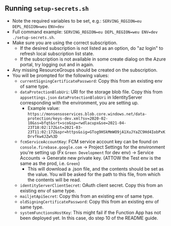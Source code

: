 ## Running `setup-secrets.sh`

- Note the required variables to be set, e.g.:
  `SERVING_REGION=eu`
  `DEPL_REGION=weu`
  `ENV=dev`
- Full command example: `SERVING_REGION=eu DEPL_REGION=weu ENV=dev ./setup-secrets.sh`.
- Make sure you are using the correct subscription.
  - If the desired subscription is not listed as an option, do "az login" to refresh local
    subscription list state.
  - If the subscription is not available in some create dialog on the Azure portal,
    try logging out and in again.
- Any missing ResourceGroups should be created on the subscription.
- You will be prompted for the following values:
  - `currentSigningCertificatePassword`: Copy this from an existing env of same type.
  - `dataProtectionBlobUri`: URI for the storage blob file. Copy this from `appsettings.json`
    `dataProtectionBlobUri` in IdentityServer corresponding with the environment, you are
    setting up.
    - Example value:
      `https://monsensoservices.blob.core.windows.net/data-protection/keys-dev.xml?sv=2020-02-10&ss=bfqt&srt=sco&sp=rwdlacupx&se=2021-04-23T18:02:17Z&st=2021-03-23T11:02:17Z&spr=https&sig=GTog9HSkMmWO9jA1XuJYaZC9Hd4IobPxKDrvfkw4JZw%3D`
  - `fcmServiceAccountKey`: FCM service account key can be found on `console.firebase.google.com`
    -> Project Settings for the environment you're setting up (Fx `Green Development` for dev env)
    -> Service Accounts -> Generate new private key. (ATTOW the Test env is the same as the
    prod, i.e. `Green`)
    - This will download a .json file, and the contents should be set as the value. You will be
      asked for the path to this file, from which the contents will be read.
  - `identityServerClientSecret`: OAuth client secret. Copy this from an existing env of same type.
  - `mailjetApiSecret`: Copy this from an existing env of same type.
  - `oldSigningCertificatePassword`: Copy this from an existing env of same type.
  - `systemFunctionsHostKey`: This might fail if the Function App has not been deployed yet.
    In this case, do step 10 of the README guide.
